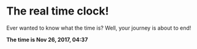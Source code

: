 # The real time clock!

Ever wanted to know what the time is? Well, your journey is about to end!

**The time is Nov 26, 2017, 04:37**